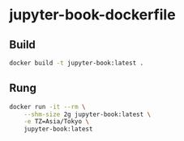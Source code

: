 # jupyter-book-dockerfile

## Build

```sh
docker build -t jupyter-book:latest .
```

## Rung

```sh
docker run -it --rm \
    --shm-size 2g jupyter-book:latest \
    -e TZ=Asia/Tokyo \
    jupyter-book:latest
```
